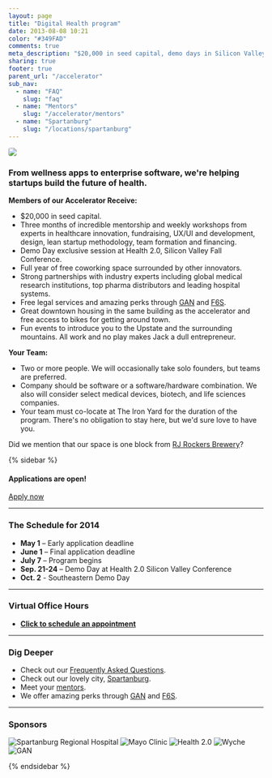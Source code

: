 ```yaml
---
layout: page
title: "Digital Health program"
date: 2013-08-08 10:21
color: "#349FAD"
comments: true
meta_description: "$20,000 in seed capital, demo days in Silicon Valley, three months of incredible mentorship and weekly workshops from experts in healthcare innovation, and more!"
sharing: true
footer: true
parent_url: "/accelerator"
sub_nav:
  - name: "FAQ"
    slug: "faq"
  - name: "Mentors"
    slug: "/accelerator/mentors"
  - name: "Spartanburg"
    slug: "/locations/spartanburg"
---
```


<img src="/images/accelerator/digital-health-program-image.jpg" style="border-radius: 3px;">

### From wellness apps to enterprise software, we're helping startups build the future of health.

**Members of our Accelerator Receive:**

*   $20,000 in seed capital.
*   Three months of incredible mentorship and weekly workshops from experts in healthcare innovation, fundraising, UX/UI and development, design, lean startup methodology, team formation and financing.
*   Demo Day exclusive session at Health 2.0, Silicon Valley Fall Conference.
*   Full year of free coworking space surrounded by other innovators.
*   Strong partnerships with industry experts including global medical research institutions, top pharma distributors and leading hospital systems.
*   Free legal services and amazing perks through [GAN](http://gan.co) and [F6S](http://form.jotformpro.com/form/40124712669958 ).  
*   Great downtown housing in the same building as the accelerator and free access to bikes for getting around town.
*   Fun events to introduce you to the Upstate and the surrounding mountains. All work and no play makes Jack a dull entrepreneur.

**Your Team:**

*   Two or more people. We will occasionally take solo founders, but teams are preferred.
*   Company should be software or a software/hardware combination. We also will consider select medical devices, biotech, and life sciences companies.
*   Your team must co-locate at The Iron Yard for the duration of the program.  There's no obligation to stay here, but we'd sure love to have you.

Did we mention that our space is one block from [RJ Rockers Brewery](http://www.rjrockers.com/)?

{% sidebar %}

#### Applications are open!

<a href="http://form.jotformpro.com/form/40124712669958" class="light-button">Apply now</a>

* * *

### The Schedule for 2014

*   **May 1** –  Early application deadline
*   **June 1** –  Final application deadline
*   **July 7** – Program begins
*   **Sep. 21-24** – Demo Day at Health 2.0 Silicon Valley Conference
*   **Oct. 2** - Southeastern Demo Day

* * *

### Virtual Office Hours

* **[Click to schedule an appointment](http://ohours.org/bauermarty)**

* * *

### Dig Deeper

* Check out our [Frequently Asked Questions](/accelerator/digital-health-program/faq).
* Check out our lovely city, [Spartanburg](/locations/spartanburg).
* Meet your [mentors](/accelerator/mentors).
* We offer amazing perks through [GAN](http://gan.co) and [F6S](http://f6s.com).

* * *

### Sponsors

![Spartanburg Regional Hospital](/images/accelerator/sponsors/spartanburg-regional.jpg "Spartanburg Regional")
![Mayo Clinic](/images/accelerator/sponsors/mayo.jpg "Mayo Clinic")
![Health 2.0](/images/accelerator/sponsors/health20.jpg "Health 2.0")
![Wyche](/images/accelerator/sponsors/wyche.jpg "Wyche")
![GAN](/images/accelerator/sponsors/gan.jpg "GAN")

{% endsidebar %}

